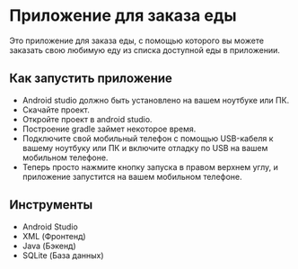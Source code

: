 # Приложение для заказа еды
Это приложение для заказа еды, с помощью которого вы можете заказать свою любимую еду из списка доступной еды в приложении.

## Как запустить приложение
- Android studio должно быть установлено на вашем ноутбуке или ПК.
- Скачайте проект.
- Откройте проект в android studio.
- Построение gradle займет некоторое время.
- Подключите свой мобильный телефон с помощью USB-кабеля к вашему ноутбуку или ПК и включите отладку по USB на вашем мобильном телефоне.
- Теперь просто нажмите кнопку запуска в правом верхнем углу, и приложение запустится на вашем мобильном телефоне.

## Инструменты
- Android Studio
- XML (Фронтенд)
- Java (Бэкенд)
- SQLite (База данных)
